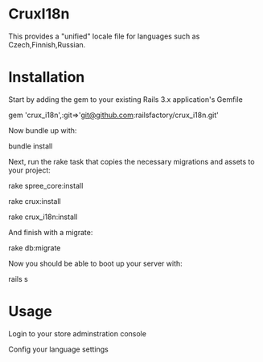 ﻿CruxI18n
========

This  provides a "unified" locale file for languages  such as Czech,Finnish,Russian.

Installation
========

Start by adding the gem to your existing Rails 3.x application's Gemfile

gem 'crux_i18n',:git=>'git@github.com:railsfactory/crux_i18n.git'

Now bundle up with:

bundle install

Next, run the rake task that copies the necessary migrations and assets to your project:

rake spree_core:install

rake crux:install

rake crux_i18n:install

And finish with a migrate:

rake db:migrate

Now you should be able to boot up your server with:

rails s  

Usage
========

Login to your store adminstration console

Config your language settings




